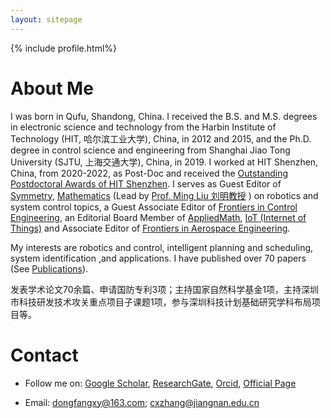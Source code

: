 ```yaml
---
layout: sitepage
---
```


[comment]: # (Insert my picture)
{% include profile.html%}

[comment]: # (Insert my resume below)

# About Me
<!--
2019年上海交通大学控制学科博士学位，2012/2015年哈尔滨工业大学微电子学科本科、硕士学位。作为Guest Editor为[Symmetry](https://www.mdpi.com/journal/symmetry/special_issues/Recent_Progress_Robot_Control_Systems_Theory_Applications) (2021-今)、[Mathematics](https://www.mdpi.com/journal/mathematics/special_issues/09O2330789) (2022-今)组织专刊， 期刊 [AppliedMath](https://www.mdpi.com/journal/appliedmath/editors) 编委(2022-今)、[IoT (Internet of Things)](https://www.mdpi.com/journal/IoT/editors)编委(2022-今)。
复制了师傅的主页，我还在修改中....[[My CV in PDF]]({{site.url}}/YuJiangCV.pdf) 
-->

I was born in Qufu, Shandong, China. I received the B.S. and M.S. degrees in electronic science and technology from the Harbin Institute of Technology (HIT, 哈尔滨工业大学), China, in 2012 and 2015, and the Ph.D. degree in control science and engineering from Shanghai Jiao Tong University (SJTU, 上海交通大学), China, in 2019. I worked at HIT Shenzhen, China, from 2020-2022, as Post-Doc and received the [Outstanding Postdoctoral Awards of HIT Shenzhen](http://www.hitsz.edu.cn/article/view/id-118575.html). 
I serves as Guest Editor of [Symmetry](https://www.mdpi.com/journal/symmetry/special_issues/Recent_Progress_Robot_Control_Systems_Theory_Applications),  [Mathematics](https://www.mdpi.com/journal/mathematics/special_issues/09O2330789) (Lead by [Prof. Ming Liu 刘明教授](http://homepage.hit.edu.cn/liuming23) ) on robotics and system control topics, a Guest Associate Editor of [Frontiers in Control Engineering](https://www.frontiersin.org/journals/control-engineering/sections/control-and-automation-systems/editors), an Editorial Board Member of [AppliedMath](https://www.mdpi.com/journal/appliedmath/editors), [IoT (Internet of Things)](https://www.mdpi.com/journal/IoT/editors) and Associate Editor of [Frontiers in Aerospace Engineering](https://www.frontiersin.org/journals/aerospace-engineering/editors). 

My interests are robotics and control, intelligent planning and scheduling, system identification ,and applications. I have published over 70 papers (See [Publications](https://dongfangxy.github.io/publications/)).

发表学术论文70余篇、申请国防专利3项；主持国家自然科学基金1项，主持深圳市科技研发技术攻关重点项目子课题1项，参与深圳科技计划基础研究学科布局项目等。
<!--
Recently, I work closely with [Dr. Jin Wu (吴荩)](https://zarathustr.github.io/) from the Hong Kong University of Science and Technology (HKUST), Hong Kong, China.
-->

# Contact
* Follow me on:
[Google Scholar](https://scholar.google.com/citations?user=oHzlz50AAAAJ&hl),
[ResearchGate](https://www.researchgate.net/profile/Chengxi_Zhang5),
[Orcid](https://orcid.org/0000-0002-3130-6497),
[Official Page](http://iot.jiangnan.edu.cn/info/1060/5339.htm)

* Email: dongfangxy@163.com; cxzhang@jiangnan.edu.cn

<!--
<a href="mailto:dongfangxy@163.com"><span style="line-height:2;">dongfangxy@163.com</span>;  <a href="mailto:cxzhang@jiangnan.edu.cn"><span style="line-height:2;">cxzhang@jiangnan.edu.cn</span>
# Experiences
* New Position, <a href="https://dongfangxy.github.io/">New Affiliation</a>, Location, 2021-
* Post-doc Position,  <a href="https://dongfangxy.github.io/">Harbin Institute of Technology</a>, School of Electronics and Information, Shenzhen, Dec 2019 - 2021.
-->

<!--
# Education
* Ph.D., Control Science and Engineering, <a href="https://dongfangxy.github.io/">Shanghai Jiao Tong University</a>, Shanghai, Mar. 2015 - Dec. 2019. 
* M.S.,  Microelectronics and Solid State Electronics, <a href="https://dongfangxy.github.io/">Harbin Institute of Technology</a>, Shenzhen, Sep. 2012 - Jan. 2015. 
* B.S.,  Electronics Science and Technology, <a href="https://dongfangxy.github.io/">Harbin Institute of Technology</a>, Weihai, Sep. 2008 - Jun. 2012.
-->

<!--
# Other information
* Service: 
国家自然科学基金信息学部函评专家 (Correspondence Review Expert of the National Natural Science Foundation of China, from 2020), Reviewer for more than 20 journals and conferences.
* Awards：
上海交大 2019 届研究生校友班级理事(2019-2024)，哈工大深圳优秀博士后(2021)。
-->

